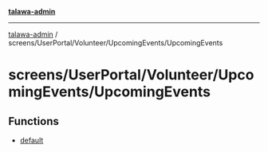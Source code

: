[**talawa-admin**](../../../../../README.md)

***

[talawa-admin](../../../../../README.md) / screens/UserPortal/Volunteer/UpcomingEvents/UpcomingEvents

# screens/UserPortal/Volunteer/UpcomingEvents/UpcomingEvents

## Functions

- [default](functions/default.md)
